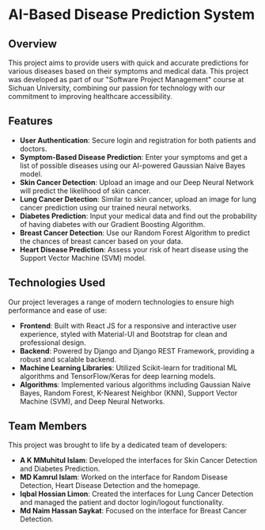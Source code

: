 # AI-Based Disease Prediction System

## Overview
This project aims to provide users with quick and accurate predictions for various diseases based on their symptoms and medical data. This project was developed as part of our "Software Project Management" course at Sichuan University, combining our passion for technology with our commitment to improving healthcare accessibility.

## Features

- **User Authentication**: Secure login and registration for both patients and doctors.
- **Symptom-Based Disease Prediction**: Enter your symptoms and get a list of possible diseases using our AI-powered Gaussian Naive Bayes model.
- **Skin Cancer Detection**: Upload an image and our Deep Neural Network will predict the likelihood of skin cancer.
- **Lung Cancer Detection**: Similar to skin cancer, upload an image for lung cancer prediction using our trained neural networks.
- **Diabetes Prediction**: Input your medical data and find out the probability of having diabetes with our Gradient Boosting Algorithm.
- **Breast Cancer Detection**: Use our Random Forest Algorithm to predict the chances of breast cancer based on your data.
- **Heart Disease Prediction**: Assess your risk of heart disease using the Support Vector Machine (SVM) model.

## Technologies Used

Our project leverages a range of modern technologies to ensure high performance and ease of use:

- **Frontend**: Built with React JS for a responsive and interactive user experience, styled with Material-UI and Bootstrap for clean and professional design.
- **Backend**: Powered by Django and Django REST Framework, providing a robust and scalable backend.
- **Machine Learning Libraries**: Utilized Scikit-learn for traditional ML algorithms and TensorFlow/Keras for deep learning models.
- **Algorithms**: Implemented various algorithms including Gaussian Naive Bayes, Random Forest, K-Nearest Neighbor (KNN), Support Vector Machine (SVM), and Deep Neural Networks.

## Team Members

This project was brought to life by a dedicated team of developers:

- **A K MMuhitul Islam**: Developed the interfaces for Skin Cancer Detection and Diabetes Prediction.
- **MD Kamrul Islam**: Worked on the interface for Random Disease Detection, Heart Disease Detection and the homepage.
- **Iqbal Hossian Limon**: Created the interfaces for Lung Cancer Detection and managed the patient and doctor login/logout functionality.
- **Md Naim Hassan Saykat**: Focused on the interface for Breast Cancer Detection.

